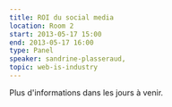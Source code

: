 ```yaml
---
title: ROI du social media
location: Room 2
start: 2013-05-17 15:00
end: 2013-05-17 16:00
type: Panel
speaker: sandrine-plasseraud,
topic: web-is-industry
---
```


Plus d'informations dans les jours à venir.